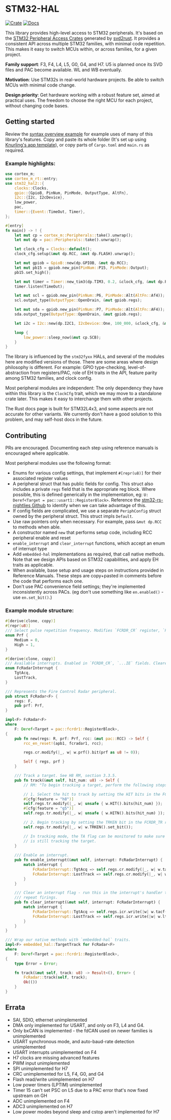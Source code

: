 # STM32-HAL

[![Crate](https://img.shields.io/crates/v/stm32-hal2.svg)](https://crates.io/crates/stm32-hal2)
[![Docs](https://docs.rs/stm32-hal2/badge.svg)](https://docs.rs/stm32-hal2)


This library provides high-level access to STM32 peripherals. It's based on the 
[STM32 Peripheral Access Crates](https://github.com/stm32-rs/stm32-rs) generated by 
[svd2rust](https://github.com/rust-embedded/svd2rust). It provides a consistent API across 
multiple STM32 families, with minimal code repetition. This makes it easy to switch MCUs 
within, or across families, for a given project.

**Family support**: F3, F4, L4, L5, G0, G4, and H7. U5 is planned once its SVD files and PAC
become available. WL and WB eventually.

**Motivation**: Use STM32s in real-world hardware projects. Be able to switch MCUs with
minimal code change. 

**Design priority**: Get hardware working with a robust feature set, aimed at
practical uses. The freedom to choose the right MCU for each project, without 
changing code bases.

## Getting started
Review the [syntax overview example](https://github.com/David-OConnor/stm32-hal/tree/main/examples/syntax_overview)
for example uses of many of this library's features. Copy and paste its whole folder (It's set up
using [Knurling's app template](https://github.com/knurling-rs/app-template)), or copy parts of `Cargo.toml` 
and `main.rs` as required.

### Example highlights:
```rust
use cortex_m;
use cortex_m_rt::entry;
use stm32_hal2::{
    clocks::Clocks,
    gpio::{GpioB, PinNum, PinMode, OutputType, AltFn},
    i2c::{I2c, I2cDevice},
    low_power,
    pac,
    timer::{Event::TimeOut, Timer},
};

#[entry]
fn main() -> ! {
    let mut cp = cortex_m::Peripherals::take().unwrap();
    let mut dp = pac::Peripherals::take().unwrap();

    let clock_cfg = Clocks::default();
    clock_cfg.setup(&mut dp.RCC, &mut dp.FLASH).unwrap();

    let mut gpiob = GpioB::new(dp.GPIOB, &mut dp.RCC);
    let mut pb15 = gpiob.new_pin(PinNum::P15, PinMode::Output);
    pb15.set_high();

    let mut timer = Timer::new_tim3(dp.TIM3, 0.2, &clock_cfg, &mut dp.RCC);
    timer.listen(TimeOut);

    let mut scl = gpiob.new_pin(PinNum::P6, PinMode::Alt(AltFn::Af4));
    scl.output_type(OutputType::OpenDrain, &mut gpiob.regs);

    let mut sda = gpiob.new_pin(PinNum::P7, PinMode::Alt(AltFn::AF4));
    sda.output_type(OutputType::OpenDrain, &mut gpiob.regs);

    let i2c = I2c::new(dp.I2C1, I2cDevice::One, 100_000, &clock_cfg, &mut dp.RCC);

    loop {
        low_power::sleep_now(&mut cp.SCB);
    }
}
```

The library is influenced by the `stm32fyxx` HALs, and several of the modules here are modified 
versions of those. There are some areas where design philosophy is different. For example: GPIO 
type-checking, level-of-abstraction from registers/PAC, role of EH traits in the API, 
feature parity among STM32 families, and clock config.
    
Most peripheral modules are independent: The only dependency they have within this library
is the `ClockCfg` trait, which we may move to a standalone crate later. This makes
it easy to interchange them with other projects.

The Rust docs page is built for STM32L4x3, and some aspects are not accurate for other
variants. We currently don't have a good solution to this problem, and may
self-host docs in the future.

## Contributing

PRs are encouraged. Documenting each step using reference manuals is encouraged where applicable.

Most peripheral modules use the following format:

- Enums for various config settings, that implement `#[repr(u8)]` for their associated register values
- A peripheral struct that has public fields for config. This struct also includes
a private `regs` field that is the appropriate reg block. Where possible, this is defined generically
in the implementation, eg:
`U: Deref<Target = pac::usart1::RegisterBlock>`. Reference the [stm32-rs-nightlies Github](https://github.com/stm32-rs/stm32-rs-nightlies)
to identify when we can take advantage of this.
- If config fields are complicated, we use a separate `PeriphConfig` struct owned by the peripheral struct.
This struct impls `Default`.
- Use raw pointers only when necessary. For example, pass `&mut dp.RCC` to methods when able.
- A constructor named `new` that performs setup code, including RCC peripheral enable and reset
- `enable_interrupt` and `clear_interrupt` functions, which accept an enum of interrupt type
- Add `embedded-hal` implementations as required, that call native methods. Note that
we design APIs based on STM32 capabilities, and apply EH traits as applicable.
- When available, base setup and usage steps on instructions provided in Reference Manuals.
These steps are copy+pasted in comments before the code that performs each one.
- Don't use PAC convenience field settings; they're implemented inconsistently across PACs.
(eg don't use something like `en.enabled()` - use `en.set_bit()`.)


### Example module structure:
```rust
#[derive(clone, copy)]
#[repr(u8)]
/// Select pulse repetition frequency. Modifies `FCRDR_CR` register, `PRF` field.
enum Prf {
    Medium = 0,
    High = 1,
}

#[derive(clone, copy)]
/// Available interrupts. Enabled in `FCRDR_CR`, `...IE` fields. Cleared in `FCRDR_ICR`.
enum FcRadarInterrupt {
    TgtAcq,
    LostTrack,
}

/// Represents the Fire Control Radar peripheral.
pub struct FcRadar<F> {
    regs: F,
    pub prf: Prf,
}

impl<F> FcRadar<F>
where
    F: Deref<Target = pac::fcrdr1::RegisterBlock>,
{
    pub fn new(regs: R, prf: Prf, rcc: &mut pac::RCC) -> Self {
        rcc_en_reset!(apb1, fcradar1, rcc);

        regs.cr.modify(|_, w| w.prf().bit(prf as u8 != 0));        

        Self { regs, prf }
    }

    /// Track a target. See H8 RM, section 3.3.5.
    pub fn track(&mut self, hit_num: u8) -> Self {
        // RM: "To begin tracking a target, perform the following steps:"

        // 1. Select the hit to track by setting the HIT bits in the FCRDR_TR register. 
        #[cfg(feature = "h8")]
        self.regs.tr.modify(|_, w| unsafe { w.HIT().bits(hit_num) });
        #[cfg(feature = "g5")]
        self.regs.tr.modify(|_, w| unsafe { w.HITN().bits(hit_num) });

        // 2. Begin tracking by setting the TRKEN bit in the FCRDR_TR register.
        self.regs.tr.modify(|_, w| w.TRKEN().set_bit());

        // In tracking mode, the TA flag can be monitored to make sure that the radar
        // is still tracking the target.
    }
    
    /// Enable an interrupt.
    pub fn enable_interrupt(&mut self, interrupt: FcRadarInterrupt) {
        match interrupt {
            FcRadarInterrupt::TgtAcq => self.regs.cr.modify(|_, w| w.taie().set_bit()),
            FcRadarInterrupt::LostTrack => self.regs.cr.modify(|_, w| w.ltie().set_bit()),
        }   
    }

    /// Clear an interrupt flag - run this in the interrupt's handler to prevent
    /// repeat firings.
    pub fn clear_interrupt(&mut self, interrupt: FcRadarInterrupt) {
        match interrupt {
            FcRadarInterrupt::TgtAcq => self.regs.icr.write(|w| w.tacf().set_bit()),
            FcRadarInterrupt::LostTrack => self.regs.icr.write(|w| w.ltcf().set_bit()),
        }   
    }
}

/// Wrap our native methods with `embedded-hal` traits.
impl<F> embedded_hal::TargetTrack for FcRadar<F>
where
    F: Deref<Target = pac::fcrdr1::RegisterBlock>,
{
    type Error = Error;

    fn track(&mut self, track: u8) -> Result<(), Error> {
        FcRadar::track(self, track);
        Ok(())
    }
}
```

## Errata

- SAI, SDIO, ethernet unimplemented
- DMA only implemented for USART, and only on F3, L4 and G4.
- Only bxCAN is implemented - the fdCAN used on newer families is unimplemented
- USART synchronous mode, and auto-baud-rate detection unimplemented
- USART interrupts unimplemented on F4
- H7 clocks are missing advanced features
- PWM input unimplemented
- SPI unimplemented for H7
- CRC unimplemented for L5, F4, G0, and G4
- Flash read/write unimplemented on H7
- Low power timers (LPTIM) unimplemented
- Timer 15 can't set PSC on L5 due to a PAC error that's now fixed upstream on GH
- ADC unimplemented on F4
- ADC3 unimplemented on H7
- Low power modes beyond sleep and cstop aren't implemented for H7